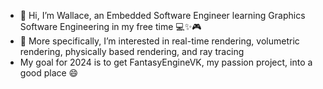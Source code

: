 - 👋 Hi, I’m Wallace, an Embedded Software Engineer learning Graphics Software Engineering in my free time :computer::sparkles::video_game:
- 👀 More specifically, I’m interested in real-time rendering, volumetric rendering, physically based rendering, and ray tracing
- My goal for 2024 is to get FantasyEngineVK, my passion project, into a good place 😄 
<!-- - 📫 How to reach me [Linkedin](https://www.linkedin.com/in/wallace-obey-393672b0), [Twitter](https://twitter.com/WallaceObey) -->

<!---
wobey96/wobey96 is a ✨ special ✨ repository because its `README.md` (this file) appears on your GitHub profile.
You can click the Preview link to take a look at your changes.
--->
